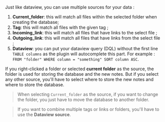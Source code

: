 Just like dataview, you can use multiple sources for your data :

1. **Current_folder**: this will match all files within the selected folder when creating the database;
2. **Tag**: this will match all files with the given tag ;
3. **Incoming_link**: this will match all files that have links to the select file ;
4. **Outgoing_link**: this will match all files that have links from the select file ;
5. **Dataview**: you can put your dataview query (DQL) without the first line `TABLE columns` as the plugin will autocomplete this part. For example : `FROM "folder" WHERE column = "something" SORT column ASC`.

If you right-clicked a folder or selected **current folder** as the source, the folder is used for storing the database and the new notes. But if you select any other source, you'll have to select where to store the new notes and where to store the database.

> When selecting `Current_folder` as the source, if you want to change the folder, you just have to move the database to another folder.

> If you want to combine multiple tags or links or folders, you'll have to use the **Dataview source**.
